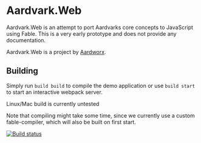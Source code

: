 # Aardvark.Web

Aardvark.Web is an attempt to port Aardvarks core concepts to JavaScript using Fable.
This is a very early prototype and does not provide any documentation.

Aardvark.Web is a project by [Aardworx](https://aardworx.com/).

## Building

Simply run `build build` to compile the demo application or use `build start` to start an interactive webpack server.

Linux/Mac build is currently untested

Note that compiling might take some time, since we currently use a custom fable-compiler, which will also be built on first start.

[![Build status](https://ci.appveyor.com/api/projects/status/4cw3da9lpajnx2rc/branch/master?svg=true)](https://ci.appveyor.com/project/krauthaufen/aardvark-web/branch/master)
